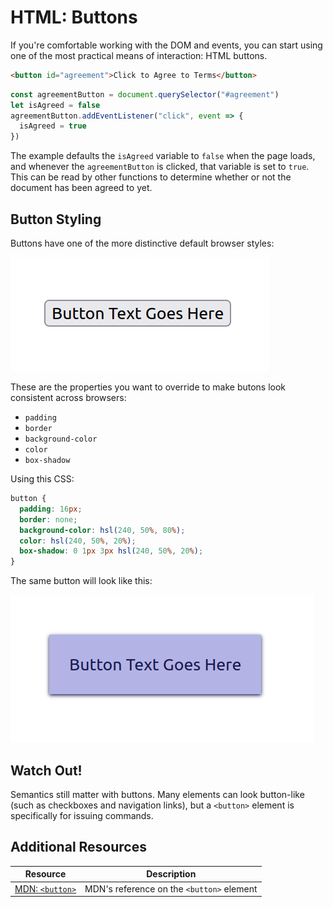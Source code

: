 # HTML: Buttons

If you're comfortable working with the DOM and events, you can start using one of the most practical means of interaction: HTML buttons.

```html
<button id="agreement">Click to Agree to Terms</button>
```

```js
const agreementButton = document.querySelector("#agreement")
let isAgreed = false
agreementButton.addEventListener("click", event => {
  isAgreed = true  
})
```

The example defaults the `isAgreed` variable to `false` when the page loads, and whenever the `agreementButton` is clicked, that variable is set to `true`. This can be read by other functions to determine whether or not the document has been agreed to yet.

## Button Styling

Buttons have one of the more distinctive default browser styles:

![Styled HTML button](assets/html-buttons-1.png)

These are the properties you want to override to make butons look consistent across browsers:

* `padding`
* `border`
* `background-color`
* `color`
* `box-shadow`

Using this CSS:

```css
button {
  padding: 16px;
  border: none;
  background-color: hsl(240, 50%, 80%);
  color: hsl(240, 50%, 20%);
  box-shadow: 0 1px 3px hsl(240, 50%, 20%);
}
```

The same button will look like this:

![Styled HTML button](assets/html-buttons-2.png)

## Watch Out!

Semantics still matter with buttons. Many elements can look button-like (such as checkboxes and navigation links), but a `<button>` element is specifically for issuing commands.

## Additional Resources

| Resource | Description |
| --- | --- |
| [MDN: `<button>`](https://developer.mozilla.org/en-US/docs/Web/HTML/Element/button) | MDN's reference on the `<button>` element |
